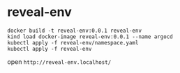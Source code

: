 # reveal-env

```
docker build -t reveal-env:0.0.1 reveal-env
kind load docker-image reveal-env:0.0.1 --name argocd
kubectl apply -f reveal-env/namespace.yaml
kubectl apply -f reveal-env
```

open `http://reveal-env.localhost/`
